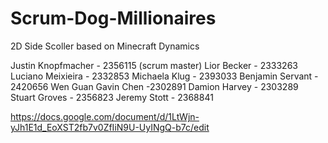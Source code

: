 # Scrum-Dog-Millionaires
2D Side Scoller based on Minecraft Dynamics

Justin Knopfmacher - 2356115 (scrum master)
Lior Becker - 2333263
Luciano Meixieira - 2332853
Michaela Klug - 2393033
Benjamin Servant - 2420656
Wen Guan Gavin Chen -2302891
Damion Harvey - 2303289
Stuart Groves - 2356823
Jeremy Stott - 2368841



https://docs.google.com/document/d/1LtWjn-yJh1E1d_EoXST2fb7v0ZfIiN9U-UyINgQ-b7c/edit
